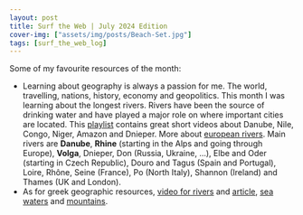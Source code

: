 ```yaml
---
layout: post
title: Surf the Web | July 2024 Edition
cover-img: ["assets/img/posts/Beach-Set.jpg"]
tags: [surf_the_web_log]
---
```


Some of my favourite resources of the month:
* Learning about geography is always a passion for me. The world, travelling, nations, history, economy and geopolitics. This month I was learning about the longest rivers. Rivers have been the source of drinking water and have played a major role on where important cities are located. This [playlist](https://youtube.com/playlist?list=PL1SsGP17-kZXwnc3b8ABu9fy_uWDlZz0j&si=2Qy5ooM9FEJeV4AU) contains great short videos about Danube, Nile, Congo, Niger, Amazon and Dnieper. More about [european rivers](https://www.tutorialspoint.com/major-rivers-of-europe). Main rivers are **Danube**, **Rhine** (starting in the Alps and going through Europe), **Volga**, Dnieper, Don (Russia, Ukraine, ...), Elbe and Oder (starting in Czech Republic), Douro and Tagus (Spain and Portugal), Loire, Rhône, Seine (France), Po (North Italy), Shannon (Ireland) and Thames (UK and London).
* As for greek geographic resources, [video for rivers](https://www.youtube.com/watch?v=BcYD0PN3l9c&ab_channel=Elef.Ka.productions) and [article](https://www.greenoliver.gr/ta-10-megalytera-potamia-tis-elladas/), [sea waters](https://www.youtube.com/watch?v=ZaIM9ES7C7o&ab_channel=Elef.Ka.productions) and [mountains](https://www.youtube.com/watch?v=w-KwJkhyDOw&list=PLIGCoPnpopNE7E0m299-27kUVMsgu9bsG&index=6&ab_channel=Elef.Ka.productions).
